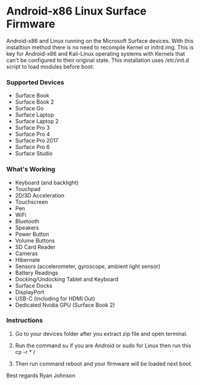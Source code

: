 # Android-x86 Linux Surface Firmware

Android-x86 and Linux running on the Microsoft Surface devices. With this installtion method there is no need to recompile Kernel or initrd.img. 
This is key for Android-x86 and Kali-Linux operating systems with Kernels that can't be configured to their original state. This installation
uses /etc/init.d script to load modules before boot. 

### Supported Devices

* Surface Book
* Surface Book 2
* Surface Go
* Surface Laptop
* Surface Laptop 2
* Surface Pro 3
* Surface Pro 4
* Surface Pro 2017
* Surface Pro 6
* Surface Studio

### What's Working

* Keyboard (and backlight)
* Touchpad
* 2D/3D Acceleration
* Touchscreen
* Pen
* WiFi
* Bluetooth
* Speakers
* Power Button
* Volume Buttons
* SD Card Reader
* Cameras 
* Hibernate
* Sensors (accelerometer, gyroscope, ambient light sensor)
* Battery Readings
* Docking/Undocking Tablet and Keyboard
* Surface Docks
* DisplayPort
* USB-C (including for HDMI Out)
* Dedicated Nvidia GPU (Surface Book 2)

### Instructions

1. Go to your devices folder after you extract zip file and open terminal.

2. Run the command su if you are Android or sudo for Linux then run this cp -r * /

3. Then run command reboot and your firmware will be loaded next boot.




Best regards
Ryan Johnson




